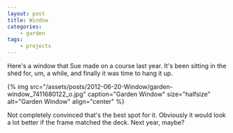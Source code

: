 ```yaml
---
layout: post
title: Window
categories:
    - garden
tags:
    - projects
---
```


Here's a window that Sue made on a course last year. It's been sitting in the shed for, um, a while, and finally it was time to hang it up.

{% img src="/assets/posts/2012-06-20-Window/garden-window_7411680122_o.jpg" caption="Garden Window" size="halfsize" alt="Garden Window" align="center" %}

Not completely convinced that's the best spot for it. Obviously it would look a lot better if the frame matched the deck. Next year, maybe?